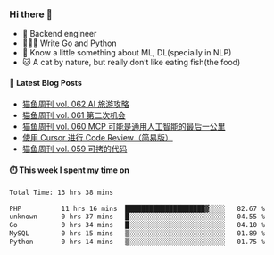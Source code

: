 ### Hi there 👋

- 🔧 Backend engineer
- 👨🏻‍💻 Write Go and Python
- 🔭 Know a little something about ML, DL(specially in NLP)
- 🐱 A cat by nature, but really don’t like eating fish(the food)

#### 📖 Latest Blog Posts
<!-- BLOG-POST-LIST:START -->
- [猫鱼周刊 vol. 062 AI 旅游攻略](https://ameow.xyz/archives/weekly-062)
- [猫鱼周刊 vol. 061 第二次机会](https://ameow.xyz/archives/weekly-061)
- [猫鱼周刊 vol. 060 MCP 可能是通用人工智能的最后一公里](https://ameow.xyz/archives/weekly-060)
- [使用 Cursor 进行 Code Review（简易版）](https://ameow.xyz/archives/simple-code-review-with-cursor)
- [猫鱼周刊 vol. 059 可拷的代码](https://ameow.xyz/archives/weekly-059)
<!-- BLOG-POST-LIST:END -->

#### ⏱️ This week I spent my time on
<!--START_SECTION:waka-->

```txt
Total Time: 13 hrs 38 mins

PHP          11 hrs 16 mins  ████████████████████▓░░░░   82.67 %
unknown      0 hrs 37 mins   █░░░░░░░░░░░░░░░░░░░░░░░░   04.55 %
Go           0 hrs 34 mins   █░░░░░░░░░░░░░░░░░░░░░░░░   04.10 %
MySQL        0 hrs 15 mins   ▒░░░░░░░░░░░░░░░░░░░░░░░░   01.89 %
Python       0 hrs 14 mins   ▒░░░░░░░░░░░░░░░░░░░░░░░░   01.75 %
```

<!--END_SECTION:waka-->

<!--
**LeslieLeung/LeslieLeung** is a ✨ _special_ ✨ repository because its `README.md` (this file) appears on your GitHub profile.

Here are some ideas to get you started:

- 🔭 I’m currently working on ...
- 🌱 I’m currently learning ...
- 👯 I’m looking to collaborate on ...
- 🤔 I’m looking for help with ...
- 💬 Ask me about ...
- 📫 How to reach me: ...
- 😄 Pronouns: ...
- ⚡ Fun fact: ...
-->
